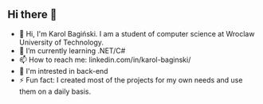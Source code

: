 ## Hi there 🙂

- 👋 Hi, I'm Karol Bagiński. I am a student of computer science at Wroclaw University of Technology.
- 🌱 I’m currently learning .NET/C#
- 📫 How to reach me: linkedin.com/in/karol-baginski/
- 👀 I'm intrested in back-end
- ⚡ Fun fact: I created most of the projects for my own needs and use them on a daily basis.

  
<!--
**KarBagi/KarBagi** is a ✨ _special_ ✨ repository because its `README.md` (this file) appears on your GitHub profile.

Here are some ideas to get you started:

- 🔭 I’m currently working on ...
- 🌱 I’m currently learning ...
- 👯 I’m looking to collaborate on ...
- 🤔 I’m looking for help with ...
- 💬 Ask me about ...
- 📫 How to reach me: ...
- 😄 Pronouns: ...
- ⚡ Fun fact: ...
-->
